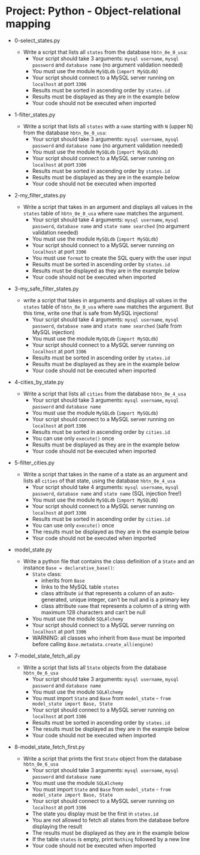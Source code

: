 # Project: Python - Object-relational mapping

*   0-select_states.py
    - Write a script that lists all `states` from the database `hbtn_0e_0_usa`:
      - Your script should take 3 arguments: `mysql username`, `mysql password` and `database name` (no argument validation needed)
      - You must use the module `MySQLdb` (`import MySQLdb`)
      - Your script should connect to a MySQL server running on `localhost` at port `3306`
      - Results must be sorted in ascending order by `states.id`
      - Results must be displayed as they are in the example below
      - Your code should not be executed when imported

*   1-filter_states.py
    - Write a script that lists all `states` with a `name` starting with `N` (upper N) from the database `hbtn_0e_0_usa`:
      - Your script should take 3 arguments: `mysql username`, `mysql password` and `database name` (no argument validation needed)
      - You must use the module `MySQLdb` (`import MySQLdb`)
      - Your script should connect to a MySQL server running on `localhost` at port `3306`
      - Results must be sorted in ascending order by `states.id`
      - Results must be displayed as they are in the example below
      - Your code should not be executed when imported

*   2-my_filter_states.py
    - Write a script that takes in an argument and displays all values in the `states` table of `hbtn_0e_0_usa` where `name` matches the argument.
      - Your script should take 4 arguments: `mysql username`, `mysql password`, `database name` and `state name searched` (no argument validation needed)
      - You must use the module `MySQLdb` (`import MySQLdb`)
      - Your script should connect to a MySQL server running on `localhost` at port `3306`
      - You must use `format` to create the SQL query with the user input
      - Results must be sorted in ascending order by `states.id`
      - Results must be displayed as they are in the example below
      - Your code should not be executed when imported

*   3-my_safe_filter_states.py
    -  write a script that takes in arguments and displays all values in the `states` table of `hbtn_0e_0_usa` where `name` matches the argument. But this time, write one that is safe from MySQL injections!
       - Your script should take 4 arguments: `mysql username`, `mysql password`, `database name` and `state name searched` (safe from MySQL injection)
       - You must use the module `MySQLdb` (`import MySQLdb`)
       - Your script should connect to a MySQL server running on `localhost` at port `3306`
       - Results must be sorted in ascending order by `states.id`
       - Results must be displayed as they are in the example below
       - Your code should not be executed when imported

*   4-cities_by_state.py
    - Write a script that lists all `cities` from the database `hbtn_0e_4_usa`
      - Your script should take 3 arguments: `mysql username`, `mysql password` and `database name`
      - You must use the module `MySQLdb` (`import MySQLdb`)
      - Your script should connect to a MySQL server running on `localhost` at port `3306`
      - Results must be sorted in ascending order by `cities.id`
      - You can use only `execute()` once
      - Results must be displayed as they are in the example below
      - Your code should not be executed when imported

*   5-filter_cities.py
    - Write a script that takes in the name of a state as an argument and lists all `cities` of that state, using the database `hbtn_0e_4_usa`
      - Your script should take 4 arguments: `mysql username`, `mysql password`, `database name` and `state name` (SQL injection free!)
      - You must use the module `MySQLdb` (`import MySQLdb`)
      - Your script should connect to a MySQL server running on `localhost` at port `3306`
      - Results must be sorted in ascending order by `cities.id`
      - You can use only `execute()` once
      - The results must be displayed as they are in the example below
      - Your code should not be executed when imported

*   model_state.py
    - Write a python file that contains the class definition of a `State` and an instance `Base = declarative_base()`:
      - `State` class:
        - inherits from `Base`
        - links to the MySQL table `states`
        - class attribute `id` that represents a column of an auto-generated, unique integer, can’t be null and is a primary key
        - class attribute `name` that represents a column of a string with maximum 128 characters and can’t be null
      - You must use the module `SQLAlchemy`
      - Your script should connect to a MySQL server running on `localhost` at port `3306`
      - WARNING: all classes who inherit from `Base` must be imported before calling `Base.metadata.create_all(engine)`

*   7-model_state_fetch_all.py
    - Write a script that lists all `State` objects from the database `hbtn_0e_6_usa`
      - Your script should take 3 arguments: `mysql username`, `mysql password` and `database name`
      - You must use the module `SQLAlchemy`
      - You must import `State` and `Base` from `model_state` - `from model_state import Base, State`
      - Your script should connect to a MySQL server running on `localhost` at port `3306`
      - Results must be sorted in ascending order by `states.id`
      - The results must be displayed as they are in the example below
      - Your code should not be executed when imported

*   8-model_state_fetch_first.py
    - Write a script that prints the first `State` object from the database `hbtn_0e_6_usa`
      - Your script should take 3 arguments: `mysql username`, `mysql password` and `database name`
      - You must use the module `SQLAlchemy`
      - You must import `State` and `Base` from `model_state` - `from model_state import Base, State`
      - Your script should connect to a MySQL server running on `localhost` at port `3306`
      - The state you display must be the first in `states.id`
      - You are not allowed to fetch all states from the database before displaying the result
      - The results must be displayed as they are in the example below
      - If the table `states` is empty, print `Nothing` followed by a new line
      - Your code should not be executed when imported

